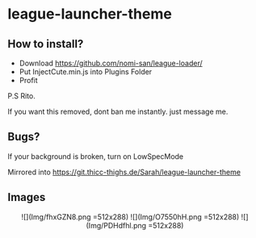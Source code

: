 # league-launcher-theme

## How to install?

-  Download https://github.com/nomi-san/league-loader/
-  Put InjectCute.min.js into Plugins Folder
-  Profit

P.S Rito.

If you want this removed, dont ban me instantly. just message me.

## Bugs?

If your background is broken, turn on LowSpecMode

Mirrored into
https://git.thicc-thighs.de/Sarah/league-launcher-theme

## Images

<center>

![](Img/fhxGZN8.png =512x288)
![](Img/O7550hH.png =512x288)
![](Img/PDHdfhl.png =512x288)

</center>

